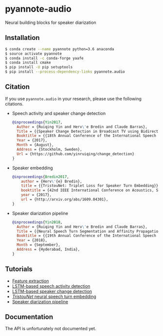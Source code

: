 # pyannote-audio

Neural building blocks for speaker diarization

## Installation

```bash
$ conda create --name pyannote python=3.6 anaconda
$ source activate pyannote
$ conda install -c conda-forge yaafe
$ conda install cmake
$ pip install -U pip setuptools
$ pip install --process-dependency-links pyannote.audio
```

## Citation

If you use `pyannote.audio` in your research, please use the following citations.

  - Speech  activity and speaker change detection
    ```bibtex
    @inproceedings{Yin2017,
      Author = {Ruiqing Yin and Herv\'e Bredin and Claude Barras},
      Title = {{Speaker Change Detection in Broadcast TV using Bidirectional Long Short-Term Memory Networks}},
      Booktitle = {{18th Annual Conference of the International Speech Communication Association, Interspeech 2017}},
      Year = {2017},
      Month = {August},
      Address = {Stockholm, Sweden},
      Url = {https://github.com/yinruiqing/change_detection}
    }
    ```
  - Speaker embedding
    ```bibtex
    @inproceedings{Bredin2017,
        author = {Herv\'{e} Bredin},
        title = {{TristouNet: Triplet Loss for Speaker Turn Embedding}},
        booktitle = {42nd IEEE International Conference on Acoustics, Speech and Signal Processing, ICASSP 2017},
        year = {2017},
        url = {http://arxiv.org/abs/1609.04301},
    }
    ```
  - Speaker diarization pipeline
    ```bibtex
    @inproceedings{Yin2018,
      Author = {Ruiqing Yin and Herv\'e Bredin and Claude Barras},
      Title = {{Neural Speech Turn Segmentation and Affinity Propagation for Speaker Diarization}},
      Booktitle = {{19th Annual Conference of the International Speech Communication Association, Interspeech 2018}},
      Year = {2018},
      Month = {September},
      Address = {Hyderabad, India},
    }
    ```

## Tutorials

 * [Feature extraction](tutorials/feature-extraction)
 * [LSTM-based speech activity detection](tutorials/speech-activity-detection)
 * [LSTM-based speaker change detection](tutorials/change-detection)
 * [_TristouNet_ neural speech turn embedding](tutorials/speaker-embedding)
 * [Speaker diarization pipeline](tutorials/pipeline)

## Documentation

The API is unfortunately not documented yet.
